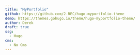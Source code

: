 ```yaml
---
title: "MyPortfolio"
github: https://github.com/2-REC/hugo-myportfolio-theme
demo: https://themes.gohugo.io/theme/hugo-myportfolio-theme/
author: Derek
draft: true
ssg:
  - Hugo
cms:
  - No Cms
---
```

